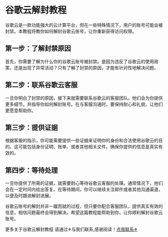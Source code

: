 # 谷歌云解封教程

谷歌云是一款功能强大的云计算平台，但在一些特殊情况下，用户的账号可能会被封禁。本教程将教你如何解封谷歌云账号，让你重新获得访问权限。

## 第一步：了解封禁原因
首先，你需要了解为什么你的谷歌云账号被封禁。是因为违反了谷歌云的使用政策，还是出现了异常活动？只有了解了封禁的原因，才能有针对性地解决问题。

## 第二步：联系谷歌云客服
一旦你明白了封禁的原因，接下来就需要联系谷歌云的客服团队。他们会为你提供更多细节，并指导你如何解封账号。在与客服沟通时，要保持耐心和礼貌，让他们更愿意帮助你。

## 第三步：提供证据
根据客服的指示，你可能需要提供一些证据来证明你的身份和合法使用谷歌云的目的。这可能包括身份证明、账单、或者其他相关文件。确保你提供的信息是真实有效的。

## 第四步：等待处理
一旦你提供了所需的证据，就需要耐心等待谷歌云客服的处理。通常情况下，他们会在一定时间内给出答复。在等待期间，你可以继续关注邮件或者其他沟通渠道，以便及时跟进解封进展。

谷歌云账号的解封并非一蹴而就的过程，但只要你配合客服团队，提供真实有效的信息，相信问题最终会得到解决。希望这篇教程能帮助到你，让你顺利解封谷歌云账号。

更多关于谷歌云解封教程 请通过✈与我们联系,感谢阅读！[点我联系✈](https://www.G208.com)